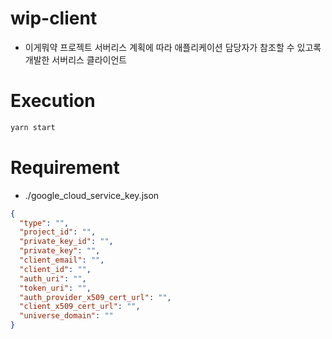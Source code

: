 # wip-client

- 이게뭐약 프로젝트 서버리스 계획에 따라 애플리케이션 담당자가 참조할 수 있고록 개발한 서버리스 클라이언트

# Execution

```bash
yarn start
```

# Requirement
- ./google_cloud_service_key.json
```json
{
  "type": "",
  "project_id": "",
  "private_key_id": "",
  "private_key": "",
  "client_email": "",
  "client_id": "",
  "auth_uri": "",
  "token_uri": "",
  "auth_provider_x509_cert_url": "",
  "client_x509_cert_url": "",
  "universe_domain": ""
}

```